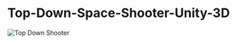 # Top-Down-Space-Shooter-Unity-3D

![Top Down Shooter](https://user-images.githubusercontent.com/74358390/163543660-60a5dc69-6af1-4726-ab89-20da38fec487.gif)
